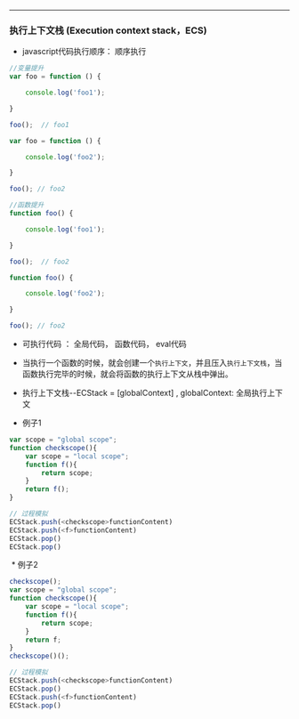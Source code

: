 **** 
### 执行上下文栈 (Execution context stack，ECS)
 * javascript代码执行顺序： 顺序执行
```javascript 
//变量提升
var foo = function () {

    console.log('foo1');

}

foo();  // foo1

var foo = function () {

    console.log('foo2');

}

foo(); // foo2
```
```javascript 
//函数提升
function foo() {

    console.log('foo1');

}

foo();  // foo2

function foo() {

    console.log('foo2');

}

foo(); // foo2
```
 * 可执行代码 ： 全局代码， 函数代码， eval代码
 * 当执行一个函数的时候，就会创建一个`执行上下文`，并且压入`执行上下文栈`，当函数执行完毕的时候，就会将函数的执行上下文从栈中弹出。
 * 执行上下文栈--ECStack = [globalContext] , globalContext: 全局执行上下文
 
 * 例子1
```javascript
var scope = "global scope";
function checkscope(){
    var scope = "local scope";
    function f(){
        return scope;
    }
    return f();
}
```
```javascript
// 过程模拟
ECStack.push(<checkscope>functionContent)
ECStack.push(<f>functionContent)
ECStack.pop()
ECStack.pop()
```
  * 例子2
```javascript
checkscope();
var scope = "global scope";
function checkscope(){
    var scope = "local scope";
    function f(){
        return scope;
    }
    return f;
}
checkscope()();
```
```javascript
// 过程模拟
ECStack.push(<checkscope>functionContent)
ECStack.pop()
ECStack.push(<f>functionContent)
ECStack.pop()
```
